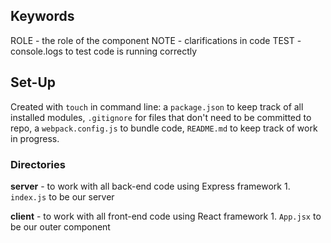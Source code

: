 ## Keywords
ROLE - the role of the component
NOTE - clarifications in code
TEST - console.logs to test code is running correctly

## Set-Up
Created with `touch` in command line: a `package.json` to keep track of all installed modules, `.gitignore` for files that don't need to be committed to repo, a `webpack.config.js` to bundle code, `README.md` to keep track of work in progress.

### Directories
**server** - to work with all back-end code using Express framework
    1. `index.js` to be our server

**client** - to work with all front-end code using React framework
    1. `App.jsx` to be our outer component

